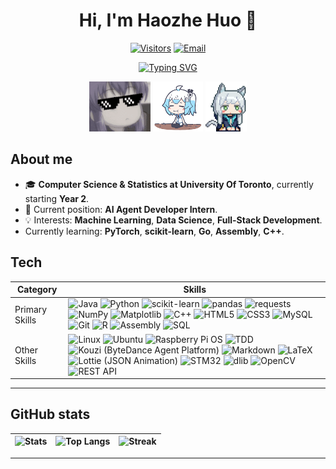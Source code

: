 <!-- Profile README for Jackymn25 -->

<div align="center">

# Hi, I'm **Haozhe Huo** 👋
<div align="center">

[![Visitors](https://komarev.com/ghpvc/?username=Jackymn25&style=flat-square)](#)
[![Email](https://img.shields.io/badge/Email-jacky.huo%40mail.utoronto.ca-red?style=flat-square)](mailto:jacky.huo@mail.utoronto.ca)

</div>

[![Typing SVG](https://readme-typing-svg.demolab.com?pause=1200&center=true&vCenter=true&color=0000FF&width=650&lines=感谢你的关注+|+Thanks+for+Your+Support)](https://git.io/typing-svg)

<div align="center">
  <img src="./assets/1.gif" alt="Banner Anime" height="80" />
  <img src="./assets/2.gif" alt="Cool Anime" height="80" />
  <img src="./assets/3.gif" alt="Cute Anime" height="80" />
</div>
</div> <!-- closed -->

## About me
- 🎓 **Computer Science & Statistics at University Of Toronto**, currently starting **Year 2**.
- 💼 Current position: **AI Agent Developer Intern**.
- 💡 Interests: **Machine Learning**, **Data Science**, **Full-Stack Development**.
- Currently learning: **PyTorch**, **scikit-learn**, **Go**, **Assembly**, **C++**.

## Tech
| Category | Skills |
|---|---|
| Primary Skills | ![Java](https://img.shields.io/badge/Java-ED8B00?logo=openjdk&logoColor=white&style=flat) ![Python](https://img.shields.io/badge/Python-3776AB?logo=python&logoColor=white&style=flat) ![scikit-learn](https://img.shields.io/badge/scikit--learn-F7931E?logo=scikitlearn&logoColor=white&style=flat) ![pandas](https://img.shields.io/badge/pandas-150458?logo=pandas&logoColor=white&style=flat) ![requests](https://img.shields.io/badge/requests-333333?style=flat) ![NumPy](https://img.shields.io/badge/NumPy-013243?logo=numpy&logoColor=white&style=flat) ![Matplotlib](https://img.shields.io/badge/Matplotlib-11557C?logo=matplotlib&logoColor=white&style=flat) ![C++](https://img.shields.io/badge/C%2B%2B-00599C?logo=c%2B%2B&logoColor=white&style=flat) ![HTML5](https://img.shields.io/badge/HTML5-E34F26?logo=html5&logoColor=white&style=flat) ![CSS3](https://img.shields.io/badge/CSS3-1572B6?logo=css3&logoColor=white&style=flat) ![MySQL](https://img.shields.io/badge/MySQL-4479A1?logo=mysql&logoColor=white&style=flat) ![Git](https://img.shields.io/badge/Git-F05032?logo=git&logoColor=white&style=flat) ![R](https://img.shields.io/badge/R-276DC3?logo=r&logoColor=white&style=flat) ![Assembly](https://img.shields.io/badge/Assembly-6E4C13?style=flat) ![SQL](https://img.shields.io/badge/SQL-025E8C?style=flat) |
| Other Skills | ![Linux](https://img.shields.io/badge/Linux-FCC624?logo=linux&logoColor=black&style=flat) ![Ubuntu](https://img.shields.io/badge/Ubuntu-E95420?logo=ubuntu&logoColor=white&style=flat) ![Raspberry Pi OS](https://img.shields.io/badge/Raspberry%20Pi%20OS-A22846?logo=raspberrypi&logoColor=white&style=flat) ![TDD](https://img.shields.io/badge/TDD-0A7AA9?style=flat) ![Kouzi (ByteDance Agent Platform)](https://img.shields.io/badge/Kouzi%20(ByteDance%20Agent%20Platform)-2EAEFF?logo=bytedance&logoColor=white&style=flat) ![Markdown](https://img.shields.io/badge/Markdown-000000?logo=markdown&logoColor=white&style=flat) ![LaTeX](https://img.shields.io/badge/LaTeX-008000?logo=latex&logoColor=white&style=flat) ![Lottie (JSON Animation)](https://img.shields.io/badge/Lottie%20(JSON%20Animation)-1AB394?logo=lottiefiles&logoColor=white&style=flat) ![STM32](https://img.shields.io/badge/STM32-03234B?logo=stmicroelectronics&logoColor=white&style=flat) ![dlib](https://img.shields.io/badge/dlib-444444?style=flat) ![OpenCV](https://img.shields.io/badge/OpenCV-5C3EE8?logo=opencv&logoColor=white&style=flat) ![REST API](https://img.shields.io/badge/REST%20API-009688?logo=swagger&logoColor=white&style=flat) |

---

## GitHub stats
| ![Stats](https://github-readme-stats.vercel.app/api?username=jackymn25&show_icons=true&theme=default&hide_border=true&count_private=true) | ![Top Langs](https://github-readme-stats.vercel.app/api/top-langs/?username=jackymn25&layout=donut&langs_count=10&hide=CMake&theme=default&hide_border=true) | ![Streak](https://streak-stats.demolab.com?user=jackymn25&theme=default&hide_border=true) |
|---|---|---|

</div>

---
<!--
**Jackymn25/Jackymn25** is a ✨ _special_ ✨ repository because its `README.md` (this file) appears on your GitHub profile.

Here are some ideas to get you started:

- 🔭 I’m currently working on ...
- 🌱 I’m currently learning ...
- 👯 I’m looking to collaborate on ...
- 🤔 I’m looking for help with ...
- 💬 Ask me about ...
- 📫 How to reach me: ...
- 😄 Pronouns: ...
- ⚡ Fun fact: ...
-->
